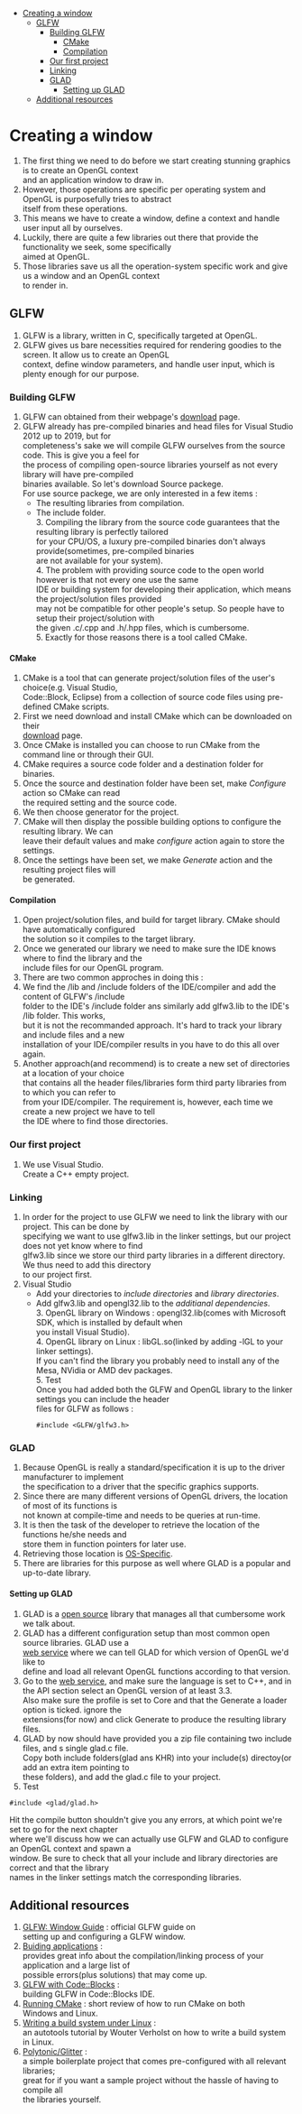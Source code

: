 
<!-- vim-markdown-toc GFM -->

* [Creating a window](#creating-a-window)
    * [GLFW](#glfw)
        * [Building GLFW](#building-glfw)
            * [CMake](#cmake)
            * [Compilation](#compilation)
        * [Our first project](#our-first-project)
        * [Linking](#linking)
        * [GLAD](#glad)
            * [Setting up GLAD](#setting-up-glad)
    * [Additional resources](#additional-resources)

<!-- vim-markdown-toc -->
# Creating a window  
1. The first thing we need to do before we start creating stunning graphics is to create an OpenGL context  
and an application window to draw in.  
2. However, those operations are specific per operating system and OpenGL is purposefully tries to abstract  
itself from these operations.  
3. This means we have to create a window, define a context and handle user input all by ourselves.  
4. Luckily, there are quite a few libraries out there that provide the functionality we seek, some specifically  
aimed at OpenGL.  
5. Those libraries save us all the operation-system specific work and give us a window and an OpenGL context  
to render in.  

## GLFW
1. GLFW is a library, written in C, specifically targeted at OpenGL.  
2. GLFW gives us bare necessities required for rendering goodies to the screen. It allow us to create an OpenGL  
context, define window parameters, and handle user input, which is plenty enough for our purpose.  

### Building GLFW  
1. GLFW can obtained from their webpage's [download](https://www.glfw.org/download.html) page.  
2. GLFW already has pre-compiled binaries and head files for Visual Studio 2012 up to 2019, but for  
completeness's sake we will compile GLFW ourselves from the source code. This is give you a feel for  
the process of compiling open-source libraries yourself as not every library will have pre-compiled  
binaries available. So let's download Source packege.  
For use source packege, we are only interested in a few items :  
    * The resulting libraries from compilation.  
    * The include folder.  
        3. Compiling the library from the source code guarantees that the resulting library is perfectly tailored  
        for your CPU/OS, a luxury pre-compiled binaries don't always provide(sometimes, pre-compiled binaries  
        are not available for your system).  
        4. The problem with providing source code to the open world however is that not every one use the same  
        IDE or building system for developing their application, which means the project/solution files provided  
        may not be compatible for other people's setup. So people have to setup their project/solution with  
        the given .c/.cpp and .h/.hpp files, which is cumbersome.  
        5. Exactly for those reasons there is a tool called CMake.  

#### CMake
1. CMake is a tool that can generate project/solution files of the user's choice(e.g. Visual Studio,  
Code::Block, Eclipse) from a collection of source code files using pre-defined CMake scripts.  
2. First we need download and install CMake which can be downloaded on their  
[download](http://www.cmake.org/cmake/resources/software.html) page.  
3. Once CMake is installed you can choose to run CMake from the command line or through their GUI.  
4. CMake requires a source code folder and a destination folder for binaries.  
5. Once the source and destination folder have been set, make *Configure* action so CMake can read  
the required setting and the source code.  
6. We then choose generator for the project.  
7. CMake will then display the possible building options to configure the resulting library. We can  
leave their default values and make *configure* action again to store the settings.  
8. Once the settings have been set, we make *Generate* action and the resulting project files will  
be generated.  

#### Compilation  
1. Open project/solution files, and build for target library. CMake should have automatically configured  
the solution so it compiles to the target library.  
2. Once we generated our library we need to make sure the IDE knows where to find the library and the  
include files for our OpenGL program.  
3. There are two common approches in doing this :  
1. We find the /lib and /include folders of the IDE/compiler and add the content of GLFW's /include   
folder to the IDE's /include folder ans similarly add glfw3.lib to the IDE's /lib folder. This works,  
but it is not the recommanded approach. It's hard to track your library and include files and a new  
installation of your IDE/compiler results in you have to do this all over again.  
2. Another approach(and recommend) is to create a new set of directories at a location of your choice  
that contains all the header files/libraries form third party libraries from to which you can refer to  
from your IDE/compiler. The requirement is, however, each time we create a new project we have to tell  
the IDE where to find those directories.  

### Our first project  
1. We use Visual Studio.  
Create a C++ empty project.  

### Linking  
1. In order for the project to use GLFW we need to link the library with our project. This can be done by  
specifying we want to use glfw3.lib in the linker settings, but our project does not yet know where to find  
glfw3.lib since we store our third party libraries in a different directory. We thus need to add this directory  
to our project first.  
2. Visual Studio  
    * Add your directories to *include directories* and *library directories*.  
    * Add glfw3.lib and opengl32.lib to the *additianal dependencies*.  
        3. OpenGL library on Windows : opengl32.lib(comes with Microsoft SDK, which is installed by default when  
        you install Visual Studio).  
        4. OpenGL library on Linux : libGL.so(linked by adding -lGL to your linker settings).  
        If you can't find the library you probably need to install any of the Mesa, NVidia or AMD dev packages.  
        5. Test  
        Once you had added both the GLFW and OpenGL library to the linker settings you can include the header  
        files for GLFW as follows :  
        ```
        #include <GLFW/glfw3.h>
        ```

### GLAD
1. Because OpenGL is really a standard/specification it is up to the driver manufacturer to implement  
the specification to a driver that the specific graphics supports.  
2. Since there are many different versions of OpenGL drivers, the location of most of its functions is   
not known at compile-time and needs to be queries at run-time.  
3. It is then the task of the developer to retrieve the location of the functions he/she needs and  
store them in function pointers for later use.  
4. Retrieving those location is [OS-Specific](https://www.khronos.org/opengl/wiki/Load_OpenGL_Functions).  
5. There are libraries for this purpose as well where GLAD is a popular and up-to-date library.  

#### Setting up GLAD  
1. GLAD is a [open source](https://github.com/Dav1dde/glad) library that manages all that cumbersome work  
we talk about.  
2. GLAD has a different configuration setup than most common open source libraries. GLAD use a  
[web service](https://glad.dav1d.de/) where we can tell GLAD for which version of OpenGL we'd like to  
define and load all relevant OpenGL functions according to that version.  
3. Go to the [web service](https://glad.dav1d.de/), and make sure the language is set to C++, and in  
the API section select an OpenGL version of at least 3.3.  
Also make sure the profile is set to Core and that the Generate a loader option is ticked. ignore the  
extensions(for now) and click Generate to produce the resulting library files.  
4. GLAD by now should have provided you a zip file containing two include files, and s single glad.c file.  
Copy both include folders(glad ans KHR) into your include(s) directoy(or add an extra item pointing to  
these folders), and add the glad.c file to your project.  
5. Test  
```
#include <glad/glad.h>
```
Hit the compile button shouldn't give you any errors, at which point we're set to go for the next chapter  
where we'll discuss how we can actually use GLFW and GLAD to configure an OpenGL context and spawn a  
window. Be sure to check that all your include and library directories are correct and that the library  
names in the linker settings match the corresponding libraries.  

## Additional resources  
1. [GLFW: Window Guide](https://www.glfw.org/docs/latest/window_guide.html) : official GLFW guide on  
setting up and configuring a GLFW window.  
2. [Buiding applications](http://www.opengl-tutorial.org/miscellaneous/building-your-own-c-application/) :  
provides great info about the compilation/linking process of your application and a large list of  
possible errors(plus solutions) that may come up.  
3. [GLFW with Code::Blocks](http://wiki.codeblocks.org/index.php?title=Using_GLFW_with_Code::Blocks) :  
building GLFW in Code::Blocks IDE.  
4. [Running CMake](https://cmake.org/runningcmake/) : short review of how to run CMake on both  
Windows and Linux.  
5. [Writing a build system under Linux](https://learnopengl.com/demo/autotools_tutorial.txt) :  
an autotools tutorial by Wouter Verholst on how to write a build system in Linux.  
6. [Polytonic/Glitter](https://github.com/Polytonic/Glitter) :  
a simple boilerplate project that comes pre-configured with all relevant libraries;  
great for if you want a sample project without the hassle of having to compile all  
the libraries yourself.  

